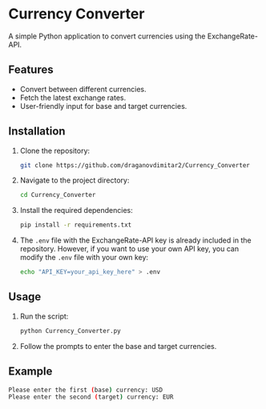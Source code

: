 # Currency Converter

A simple Python application to convert currencies using the ExchangeRate-API.

## Features

- Convert between different currencies.
- Fetch the latest exchange rates.
- User-friendly input for base and target currencies.

## Installation

1. Clone the repository:
    ```sh
    git clone https://github.com/draganovdimitar2/Currency_Converter
    ```
2. Navigate to the project directory:
    ```sh
    cd Currency_Converter
    ```
3. Install the required dependencies:
    ```sh
    pip install -r requirements.txt
    ```
4. The `.env` file with the ExchangeRate-API key is already included in the repository. However, if you want to use your own API key, you can modify the `.env` file with your own key:
    ```sh
    echo "API_KEY=your_api_key_here" > .env
    ```

## Usage

1. Run the script:
    ```sh
    python Currency_Converter.py
    ```
2. Follow the prompts to enter the base and target currencies.

## Example

```sh
Please enter the first (base) currency: USD
Please enter the second (target) currency: EUR
